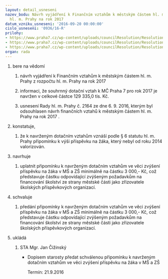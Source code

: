 ```yaml
---
layout: detail_usneseni
nazev_bodu: Návrh vyjádření k Finančním vztahům k městským částem hl. m. Prahy z rozpočtu
  hl. m. Prahy na rok 2017
datum_vzniku_usneseni: '2016-09-20 00:00:00'
cislo_usneseni: '0936/16-R'
prilohy:
- https://www.praha7.cz/wp-content/uploads/councilResolution/Resolutions/28182/export/Duvodovazprava~108237.docx
- https://www.praha7.cz/wp-content/uploads/councilResolution/Resolutions/28182/export/financnivztahypodklady~108238.pdf
- https://www.praha7.cz/wp-content/uploads/councilResolution/Resolutions/28182/export/export~297791.pdf
organ: rada
---
```

<ol class="urzList_view" id="urzList">
<li class="urzClass1" id=""><span name="1">bere na vědomí</span> 
<ol class="urzOlClass">
<li class="urzClass2" style="TEXT-ALIGN: left" id=""><span><p>návrh vyjádření k Finančním vztahům k městským částem hl. m. Prahy z rozpočtu hl. m. Prahy na rok 2017</p></span></li>
<li class="urzClass2" style="TEXT-ALIGN: left" id=""><span><p>informaci, že souhrnný dotační vztah k MČ Praha 7 pro rok 2017 je navržen v celkové částce 129 335,0 tis. Kč.</p></span></li>
<li class="urzClass2" style="TEXT-ALIGN: left" id=""><span><p>usnesení Rady hl. m. Prahy č. 2164 ze dne 6. 9. 2016, kterým byl odsouhlasen návrh finančních vztahů k městským částem hl. m. Prahy na rok 2017 .</p></span></li></ol></li>
<li class="urzClass1" id=""><span name="50">konstatuje,</span> 
<ol class="urzOlClass">
<li class="urzClass2" style="TEXT-ALIGN: left" id=""><span><p>že k navrženým dotačním vztahům vznáší podle § 6 statutu hl. m. Prahy připomínku k výši příspěvku na žáka, který nebyl od roku 2014 valorizován.&nbsp;</p></span></li></ol></li>
<li class="urzClass1" id=""><span name="8">navrhuje</span> 
<ol class="urzOlClass">
<li class="urzClass2" style="TEXT-ALIGN: left" id=""><span><p>uplatnit připomínku k navrženým dotačním vztahům ve věci zvýšení příspěvku na žáka v MŠ a ZŠ minimálně na částku 3 000,- Kč, což představuje částku odpovídající zvýšeným požadavkům na financování školství&nbsp;ze strany městské části jako zřizovatele školských příspěvkových organizací.&nbsp;</p></span></li></ol></li>
<li class="urzClass1" id=""><span name="24">schvaluje</span> 
<ol class="urzOlClass">
<li class="urzClass2" style="TEXT-ALIGN: left" id=""><span><p>předání připomínky k navrženým dotačním vztahům ve věci zvýšení příspěvku na žáka v MŠ a ZŠ minimálně na částku 3 000,- Kč, což představuje částku odpovídající zvýšeným požadavkům na financování školství ze strany městské části jako zřizovatele školských příspěvkových organizací.</p></span></li></ol></li><li class="urzClass1" id="urzUkoly"><span name="1">ukládá</span><ol class="urzOlClass"><li class="urzClass2"><span><p>STA Mgr. Jan Čižinský</p></span><ul class="urzUlClass"><li class="urzClass3"><span><p>Dopisem starosty předat schválenou připomínku k navrženým dotačním vztahům ve věci zvýšení příspěvku na žáka v MŠ a ZŠ</p></span><span class="urzUkolTermin">  Termín:&nbsp;21.9.2016</span></li></ul></li></ol></li>
</ol>